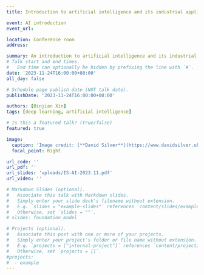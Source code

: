 ```yaml
---
title: Introduction to artificial intelligence and its industrial applications (Chinese)

event: AI introduction 
event_url:

location: Conference room
address:

summary: An introduction to artificial intelligence and its industrial applications
# Talk start and end times.
#   End time can optionally be hidden by prefixing the line with `#`.
date: '2023-11-24T16:00:00+08:00'
all_day: false

# Schedule page publish date (NOT talk date).
publishDate: '2023-11-24T16:00:00+08:00'

authors: [Binjian Xin]
tags: [deep learning, artificial intelligence]

# Is this a featured talk? (true/false)
featured: true 

image:
  caption: 'Image credit: [**David Silver**](https://www.davidsilver.uk/wp-content/uploads/2020/03/intro_RL.pdf)'
  focal_point: Right

url_code: ''
url_pdf: ''
url_slides: 'uploads/IS-AI-2023.11.pdf'
url_video: ''

# Markdown Slides (optional).
#   Associate this talk with Markdown slides.
#   Simply enter your slide deck's filename without extension.
#   E.g. `slides = "example-slides"` references `content/slides/example-slides.md`.
#   Otherwise, set `slides = ""`.
# slides: foundation_model

# Projects (optional).
#   Associate this post with one or more of your projects.
#   Simply enter your project's folder or file name without extension.
#   E.g. `projects = ["internal-project"]` references `content/project/deep-learning/index.md`.
#   Otherwise, set `projects = []`.
#projects:
#  - example
---
```

